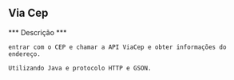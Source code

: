 ## V i a C e p 

*** Descrição  ***

```
entrar com o CEP e chamar a API ViaCep e obter informações do endereço.

Utilizando Java e protocolo HTTP e GSON.
```

